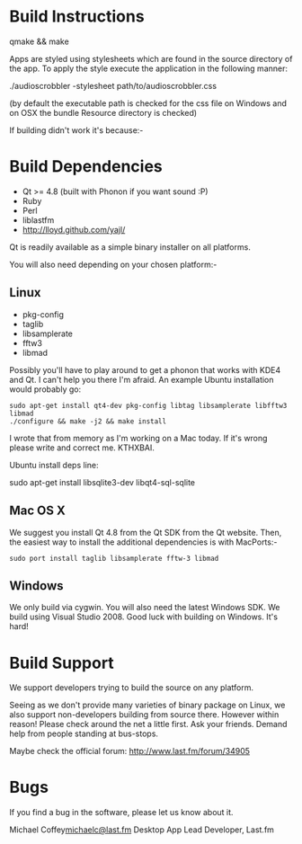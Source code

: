 Build Instructions
==================
qmake && make

Apps are styled using stylesheets which are found in the source directory
of the app. To apply the style execute the application in the following manner:

./audioscrobbler -stylesheet path/to/audioscrobbler.css

(by default the executable path is checked for the css file on Windows and on OSX 
 the bundle Resource directory is checked)

If building didn't work it's because:-


Build Dependencies
==================
* Qt >= 4.8 (built with Phonon if you want sound :P)
* Ruby
* Perl
* liblastfm
* http://lloyd.github.com/yajl/

Qt is readily available as a simple binary installer on all platforms.

You will also need depending on your chosen platform:-

Linux
-----
* pkg-config
* taglib
* libsamplerate
* fftw3
* libmad

Possibly you'll have to play around to get a phonon that works with KDE4 and 
Qt. I can't help you there I'm afraid. An example Ubuntu installation would 
probably go:

	sudo apt-get install qt4-dev pkg-config libtag libsamplerate libfftw3 libmad
	./configure && make -j2 && make install

I wrote that from memory as I'm working on a Mac today. If it's wrong please
write and correct me. KTHXBAI.

Ubuntu install deps line:

sudo apt-get install libsqlite3-dev libqt4-sql-sqlite

Mac OS X
--------
We suggest you install Qt 4.8 from the Qt SDK from the Qt website. Then, the
easiest way to install the additional dependencies is with MacPorts:-

	sudo port install taglib libsamplerate fftw-3 libmad

Windows
-------
We only build via cygwin. You will also need the latest Windows SDK. We build using Visual Studio 2008. Good luck with building on Windows. It's hard!


Build Support
=============
We support developers trying to build the source on any platform. 

Seeing as we don't provide many varieties of binary package on Linux, we also
support non-developers building from source there. However within reason!
Please check around the net a little first. Ask your friends. Demand help
from people standing at bus-stops.

Maybe check the official forum: http://www.last.fm/forum/34905


Bugs
====
If you find a bug in the software, please let us know about it.

Michael Coffey<michaelc@last.fm>
Desktop App Lead Developer, Last.fm
